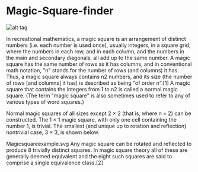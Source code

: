 # Magic-Square-finder

![alt tag](https://upload.wikimedia.org/wikipedia/commons/thumb/e/e4/Magicsquareexample.svg/180px-Magicsquareexample.svg.png)

In recreational mathematics, a magic square is an arrangement of distinct numbers (i.e. each number is used once), usually integers, in a square grid, where the numbers in each row, and in each column, and the numbers in the main and secondary diagonals, all add up to the same number. A magic square has the same number of rows as it has columns, and in conventional math notation, "n" stands for the number of rows (and columns) it has. Thus, a magic square always contains n2 numbers, and its size (the number of rows [and columns] it has) is described as being "of order n".[1] A magic square that contains the integers from 1 to n2 is called a normal magic square. (The term "magic square" is also sometimes used to refer to any of various types of word squares.)

Normal magic squares of all sizes except 2 × 2 (that is, where n = 2) can be constructed. The 1 × 1 magic square, with only one cell containing the number 1, is trivial. The smallest (and unique up to rotation and reflection) nontrivial case, 3 × 3, is shown below.

Magicsquareexample.svg
Any magic square can be rotated and reflected to produce 8 trivially distinct squares. In magic square theory all of these are generally deemed equivalent and the eight such squares are said to comprise a single equivalence class.[2]
